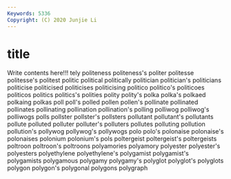 ```yaml
---
Keywords: 5336
Copyright: (C) 2020 Junjie Li
---
```


# title

Write contents here!!!
tely 
politeness 
politeness's 
politer 
politesse 
politesse's 
politest 
politic 
political 
politically
politician 
politician's 
politicians 
politicise 
politicised 
politicises 
politicising 
politico 
politico's 
politicoes
politicos 
politics 
politics's 
polities 
polity 
polity's 
polka 
polka's 
polkaed 
polkaing
polkas 
poll 
poll's 
polled 
pollen 
pollen's 
pollinate 
pollinated 
pollinates 
pollinating
pollination 
pollination's 
polling 
polliwog 
polliwog's 
polliwogs 
polls 
pollster 
pollster's 
pollsters
pollutant 
pollutant's 
pollutants 
pollute 
polluted 
polluter 
polluter's 
polluters 
pollutes 
polluting
pollution 
pollution's 
pollywog 
pollywog's 
pollywogs 
polo 
polo's 
polonaise 
polonaise's 
polonaises
polonium 
polonium's 
pols 
poltergeist 
poltergeist's 
poltergeists 
poltroon 
poltroon's 
poltroons 
polyamories
polyamory 
polyester 
polyester's 
polyesters 
polyethylene 
polyethylene's 
polygamist 
polygamist's 
polygamists 
polygamous
polygamy 
polygamy's 
polyglot 
polyglot's 
polyglots 
polygon 
polygon's 
polygonal 
polygons 
polygraph
